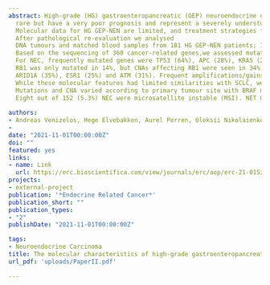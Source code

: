 ```yaml
---
abstract: High-grade (HG) gastroenteropancreatic (GEP) neuroendocrine neoplasms (NEN) are
  rare but have a very poor prognosis and represent a severely understudied class of tumours.
  Molecular data for HG GEP-NEN are limited, and treatment strategies for the carcinoma are extrapolated from small-cell lung cancer (SCLC).
  After pathological re-evaluation we analysed
  DNA tumours and matched blood samples from 181 HG GEP-NEN patients; 152 neuroendocrine carcinomas (NEC) and 29 neuroendocrine tumors (NET G3).
  Based on the sequencing of 360 cancer-related genes,we assessed mutations and copy number alterations (CNA).
  For NEC, frequently mutated genes were TP53 (64%), APC (28%), KRAS (22%) and BRAF (20%).
  RB1 was only mutated in 14%, but CNAs affecting RB1 were seen in 34%. Other frequent copy number losses were
  ARID1A (35%), ESR1 (25%) and ATM (31%). Frequent amplifications/gains were found in MYC (51%) and KDM5A (45%).
  While these molecular features had limited similarities with SCLC, we found potentially targetable alterations in 66% of the NEC samples.
  Mutations and CNA varied according to primary tumour site with BRAF mutations mainly seen in colon (49%), and FBXW7 mutations mainly seen in rectal cancers (25%).
  Eight out of 152 (5.3%) NEC were microsatellite instable (MSI). NET G3 had frequent mutations in MEN1 (21%), ATRX (17%), DAXX, SETD2 and TP53 (each 14%). We show molecular differences in HG GEP-NEN, related to morphological differentiation and site of origin. Limited similarities to SCLC and a high fraction of targetable alterations indicate a high potential for betterpersonalized treatments.
  
authors:
- Andreas Venizelos, Hege Elvebakken, Aurel Perren, Oleksii Nikolaienko, Wei Deng, et.al.
- 
date: "2021-11-01T00:00:00Z"
doi: ""
featured: yes
links:
- name: Link
  url: https://erc.bioscientifica.com/view/journals/erc/aop/erc-21-0152/erc-21-0152.xml
projects:
- external-project
publication: '*Endocrine Related Cancer*'
publication_short: ""
publication_types:
- "2"
publishDate: "2021-11-01T00:00:00Z"

tags:
- Neuroendocrine Carcinoma
title: The molecular characteristics of high-grade gastroenteropancreatic neuroendocrine neoplasms
url_pdf: 'uploads/PaperII.pdf'

---
```

